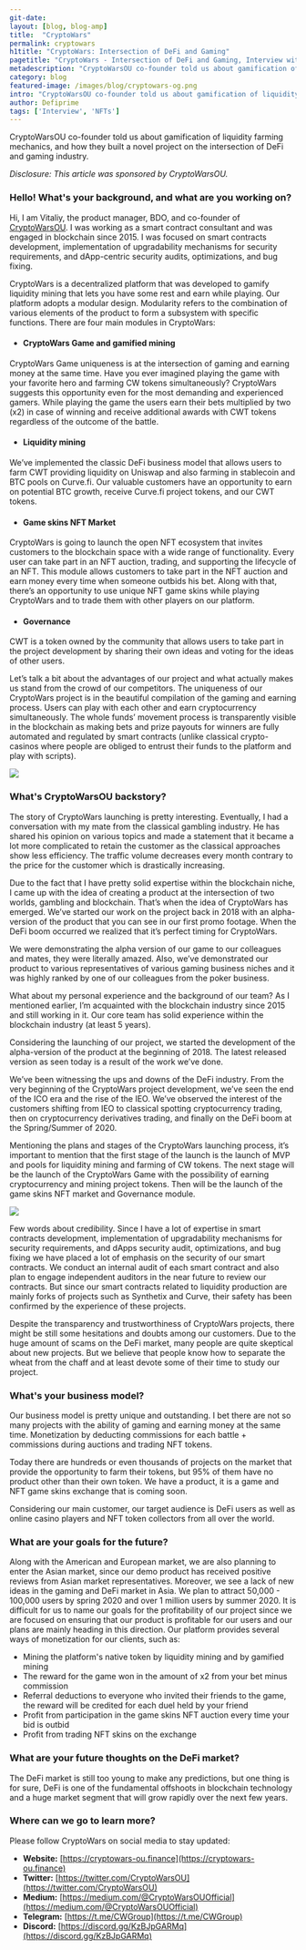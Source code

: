 ```yaml
---
git-date:
layout: [blog, blog-amp]
title:  "CryptoWars"
permalink: cryptowars
h1title: "CryptoWars: Intersection of DeFi and Gaming"
pagetitle: "CryptoWars - Intersection of DeFi and Gaming, Interview with Co-Founder"
metadescription: "CryptoWarsOU co-founder told us about gamification of liquidity farming mechanics, and how they built a novel project on the intersection of DeFi and gaming industry"
category: blog
featured-image: /images/blog/cryptowars-og.png
intro: "CryptoWarsOU co-founder told us about gamification of liquidity farming mechanics, and how they built a novel project on the intersection of DeFi and gaming industry"
author: Defiprime
tags: ['Interview', 'NFTs']
---
```

CryptoWarsOU co-founder told us about gamification of liquidity farming mechanics, and how they built a novel project on the intersection of DeFi and gaming industry.  

_Disclosure: This article was sponsored by CryptoWarsOU._

### Hello! What's your background, and what are you working on?

Hi, I am Vitaliy, the product manager, BDO, and co-founder of [CryptoWarsOU](https://cryptowars-ou.finance/). I was working as a smart contract consultant and was engaged in blockchain since 2015. I was focused on smart contracts development, implementation of upgradability mechanisms for security requirements, and dApp-centric security audits, optimizations, and bug fixing.

CryptoWars is a decentralized platform that was developed to gamify liquidity mining that lets you have some rest and earn while playing. Our platform adopts a modular design. Modularity refers to the combination of various elements of the product to form a subsystem with specific functions. There are four main modules in CryptoWars:


- #### CryptoWars Game and gamified mining

CryptoWars Game uniqueness is at the intersection of gaming and earning money at the same time. Have you ever imagined playing the game with your favorite hero and farming CW tokens simultaneously? CryptoWars suggests this opportunity even for the most demanding and experienced gamers. While playing the game the users earn their bets multiplied by two (x2) in case of winning and receive additional awards with CWT tokens regardless of the outcome of the battle.

- #### Liquidity mining

We’ve implemented the classic DeFi business model that allows users to farm CWT providing liquidity on Uniswap and also farming in stablecoin and BTC pools on Curve.fi. Our valuable customers have an opportunity to earn on potential BTC growth, receive Curve.fi project tokens, and our CWT tokens.

- #### Game skins NFT Market

CryptoWars is going to launch the open NFT ecosystem that invites customers to the blockchain space with a wide range of functionality. Every user can take part in an NFT auction, trading, and supporting the lifecycle of an NFT. This module allows customers to take part in the NFT auction and earn money every time when someone outbids his bet. Along with that, there’s an opportunity to use unique NFT game skins while playing CryptoWars and to trade them with other players on our platform.

- #### Governance

CWT is a token owned by the community that allows users to take part in the project development by sharing their own ideas and voting for the ideas of other users.

Let’s talk a bit about the advantages of our project and what actually makes us stand from the crowd of our competitors. The uniqueness of our CryptoWars project is in the beautiful compilation of the gaming and earning process. Users can play with each other and earn cryptocurrency simultaneously. The whole funds’ movement process is transparently visible in the blockchain as making bets and prize payouts for winners are fully automated and regulated by smart contracts (unlike classical crypto-casinos where people are obliged to entrust their funds to the platform and play with scripts).


![](/images/blog/cryptowars1.jpg)



### What's CryptoWarsOU backstory?

The story of CryptoWars launching is pretty interesting. Eventually, I had a conversation with my mate from the classical gambling industry. He has shared his opinion on various topics and made a statement that it became a lot more complicated to retain the customer as the classical approaches show less efficiency. The traffic volume decreases every month contrary to the price for the customer which is drastically increasing.

Due to the fact that I have pretty solid expertise within the blockchain niche, I came up with the idea of creating a product at the intersection of two worlds, gambling and blockchain. That’s when the idea of CryptoWars has emerged. We’ve started our work on the project back in 2018 with an alpha-version of the product that you can see in our first promo footage. When the DeFi boom occurred we realized that it’s perfect timing for CryptoWars.

We were demonstrating the alpha version of our game to our colleagues and mates, they were literally amazed. Also, we’ve demonstrated our product to various representatives of various gaming business niches and it was highly ranked by one of our colleagues from the poker business.

What about my personal experience and the background of our team? As I mentioned earlier, I’m acquainted with the blockchain industry since 2015 and still working in it. Our core team has solid experience within the blockchain industry (at least 5 years).

Considering the launching of our project, we started the development of the alpha-version of the product at the beginning of 2018. The latest released version as seen today is a result of the work we’ve done.  

We’ve been witnessing the ups and downs of the DeFi industry. From the very beginning of the CryptoWars project development, we’ve seen the end of the ICO era and the rise of the IEO. We’ve observed the interest of the customers shifting from IEO to classical spotting cryptocurrency trading, then on cryptocurrency derivatives trading, and finally on the DeFi boom at the Spring/Summer of 2020.

Mentioning the plans and stages of the CryptoWars launching process, it’s important to mention that the first stage of the launch is the launch of MVP and pools for liquidity mining and farming of CW tokens. The next stage will be the launch of the CryptoWars Game with the possibility of earning cryptocurrency and mining project tokens. Then will be the launch of the game skins NFT market and Governance module.

![](/images/blog/CryptoWars1.webp)

Few words about credibility. Since I have a lot of expertise in smart contracts development, implementation of upgradability mechanisms for security requirements, and dApps security audit, optimizations, and bug fixing we have placed a lot of emphasis on the security of our smart contracts. We conduct an internal audit of each smart contract and also plan to engage independent auditors in the near future to review our contracts. But since our smart contracts related to liquidity production are mainly forks of projects such as Synthetix and Curve, their safety has been confirmed by the experience of these projects.


Despite the transparency and trustworthiness of CryptoWars projects, there might be still some hesitations and doubts among our customers. Due to the huge amount of scams on the DeFi market, many people are quite skeptical about new projects. But we believe that people know how to separate the wheat from the chaff and at least devote some of their time to study our project.


### What's your business model?

Our business model is pretty unique and outstanding. I bet there are not so many projects with the ability of gaming and earning money at the same time. Monetization by deducting commissions for each battle + commissions during auctions and trading NFT tokens.

Today there are hundreds or even thousands of projects on the market that provide the opportunity to farm their tokens, but 95% of them have no product other than their own token. We have a product, it is a game and NFT game skins exchange that is coming soon.

Considering our main customer, our target audience is DeFi users as well as online casino players and NFT token collectors from all over the world.


### What are your goals for the future?

Along with the American and European market, we are also planning to enter the Asian market, since our demo product has received positive reviews from Asian market representatives. Moreover, we see a lack of new ideas in the gaming and DeFi market in Asia. We plan to attract  50,000 - 100,000 users by spring 2020 and over 1 million users by summer 2020. It is difficult for us to name our goals for the profitability of our project since we are focused on ensuring that our product is profitable for our users and our plans are mainly heading in this direction. Our platform provides several ways of monetization for our clients, such as:

*   Mining the platform's native token by liquidity mining and by gamified mining
*   The reward for the game won in the amount of x2 from your bet minus commission
*   Referral deductions to everyone who invited their friends to the game, the reward will be credited for each duel held by your friend
*   Profit from participation in the game skins NFT auction every time your bid is outbid
*   Profit from trading NFT skins on the exchange


### What are your future thoughts on the DeFi market?

The DeFi market is still too young to make any predictions, but one thing is for sure, DeFi is one of the fundamental offshoots in blockchain technology and a huge market segment that will grow rapidly over the next few years.


### Where can we go to learn more?

Please follow CryptoWars on social media to stay updated:

- **Website:** [https://cryptowars-ou.finance](https://cryptowars-ou.finance)
- **Twitter:** [https://twitter.com/CryptoWarsOU](https://twitter.com/CryptoWarsOU)
- **Medium:** [https://medium.com/@CryptoWarsOUOfficial](https://medium.com/@CryptoWarsOUOfficial)
- **Telegram:** [https://t.me/CWGroup](https://t.me/CWGroup)
- **Discord:** [https://discord.gg/KzBJpGARMq](https://discord.gg/KzBJpGARMq)
